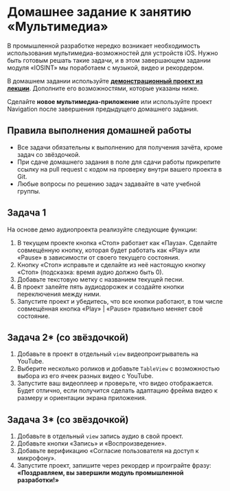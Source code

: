 # Домашнее задание к занятию «Мультимедиа»

В промышленной разработке нередко возникает необходимость использования мультимедиа-возможностей для устройств iOS. Нужно быть готовым решать такие задачи, и в этом завершающем задании модуля «IOSINT» мы поработаем с музыкой, видео и рекордером. 

В домашнем задании используйте **[демонстрационный проект из лекции](https://github.com/netology-code/iosint-code/tree/main/12)**. Дополните его возможностями, которые указаны ниже.

Сделайте **новое мультимедиа-приложение** или используйте проект Navigation после завершения предыдущего домашнего задания.

## Правила выполнения домашней работы

* Все задачи обязательны к выполнению для получения зачёта, кроме задач со звёздочкой.
* При сдаче домашнего задания в поле для сдачи работы прикрепите ссылку на pull request с кодом на проверку внутри вашего проекта в Git.
* Любые вопросы по решению задач задавайте в чате учебной группы.

## Задача 1
На основе демо аудиопроекта реализуйте следующие функции:
1. В текущем проекте кнопка «Стоп» работает как «Пауза». Сделайте совмещённую кнопку, которая будет работать как «Play» или «Pause» в зависимости от своего текущего состояния.
2. Кнопку «Стоп» исправьте и сделайте из неё настоящую кнопку «Стоп» (подсказка: время аудио должно быть 0).
3. Добавьте текстовую метку с названием текущей песни.
4. В проект залейте пять аудиодорожек и создайте кнопки переключения между ними.
5. Запустите проект и убедитесь, что все кнопки работают, в том числе совмещённая кнопка «Play» | «Pause» правильно меняет своё состояние.

## Задача 2* (со звёздочкой)
1. Добавьте в проект в отдельный `view` видеопроигрыватель на YouTube.
2. Выберите несколько роликов и добавьте `TableView` с возможностью выбора из его ячеек разных видео с YouTube.
3. Запустите ваш видеоплеер и проверьте, что видео отображается. Будет отлично, если получится сделать адаптацию фрейма видео к размеру и ориентации экрана приложения.

## Задача 3* (со звёздочкой)
1. Добавьте в отдельный `view` запись аудио в свой проект. 
2. Добавьте кнопки «Запись» и «Воспроизведение».
3. Добавьте верификацию «Согласие пользователя на доступ к микрофону».
4. Запустите проект, запишите через рекордер и проиграйте фразу: **«Поздравляем, вы завершили модуль промышленной разработки!»**

